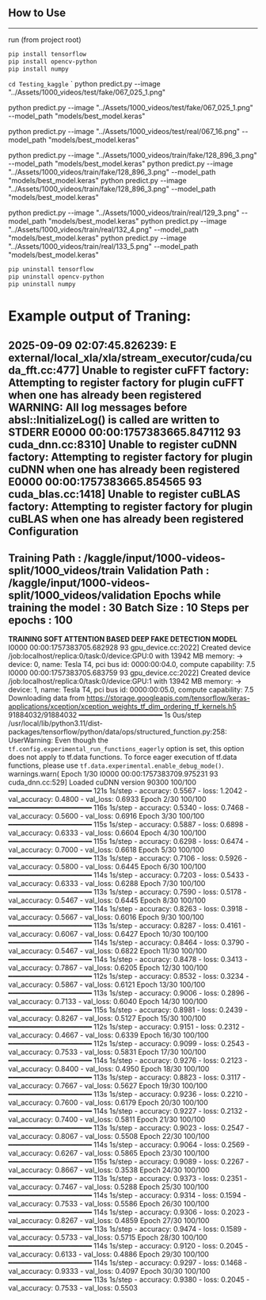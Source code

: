 ## How to Use
---

run (from project root)
```bash
pip install tensorflow
pip install opencv-python
pip install numpy
```
` cd Testing_kaggle `
`
python predict.py --image "../Assets/1000_videos/test/fake/067_025_1.png"

python predict.py --image "../Assets/1000_videos/test/fake/067_025_1.png" --model_path "models/best_model.keras"

python predict.py --image "../Assets/1000_videos/test/real/067_16.png" --model_path "models/best_model.keras"

python predict.py --image "../Assets/1000_videos/train/fake/128_896_3.png" --model_path "models/best_model.keras"
python predict.py --image "../Assets/1000_videos/train/fake/128_896_3.png" --model_path "models/best_model.keras"
python predict.py --image "../Assets/1000_videos/train/fake/128_896_3.png" --model_path "models/best_model.keras"


python predict.py --image "../Assets/1000_videos/train/real/129_3.png" --model_path "models/best_model.keras"
python predict.py --image "../Assets/1000_videos/train/real/132_4.png" --model_path "models/best_model.keras"
python predict.py --image "../Assets/1000_videos/train/real/133_5.png" --model_path "models/best_model.keras"


```bash
pip uninstall tensorflow
pip uninstall opencv-python
pip uninstall numpy
```










# Example output of Traning:

2025-09-09 02:07:45.826239: E external/local_xla/xla/stream_executor/cuda/cuda_fft.cc:477] Unable to register cuFFT factory: Attempting to register factory for plugin cuFFT when one has already been registered
WARNING: All log messages before absl::InitializeLog() is called are written to STDERR
E0000 00:00:1757383665.847112      93 cuda_dnn.cc:8310] Unable to register cuDNN factory: Attempting to register factory for plugin cuDNN when one has already been registered
E0000 00:00:1757383665.854565      93 cuda_blas.cc:1418] Unable to register cuBLAS factory: Attempting to register factory for plugin cuBLAS when one has already been registered
Configuration
----------------------------------------------------------------------
Training Path : /kaggle/input/1000-videos-split/1000_videos/train
Validation Path : /kaggle/input/1000-videos-split/1000_videos/validation
Epochs while training the model : 30
Batch Size : 10
Steps per epochs : 100
----------------------------------------------------------------------
************TRAINING SOFT ATTENTION BASED DEEP FAKE DETECTION MODEL************
I0000 00:00:1757383705.682928      93 gpu_device.cc:2022] Created device /job:localhost/replica:0/task:0/device:GPU:0 with 13942 MB memory:  -> device: 0, name: Tesla T4, pci bus id: 0000:00:04.0, compute capability: 7.5
I0000 00:00:1757383705.683759      93 gpu_device.cc:2022] Created device /job:localhost/replica:0/task:0/device:GPU:1 with 13942 MB memory:  -> device: 1, name: Tesla T4, pci bus id: 0000:00:05.0, compute capability: 7.5
Downloading data from https://storage.googleapis.com/tensorflow/keras-applications/xception/xception_weights_tf_dim_ordering_tf_kernels.h5
91884032/91884032 ━━━━━━━━━━━━━━━━━━━━ 1s 0us/step
/usr/local/lib/python3.11/dist-packages/tensorflow/python/data/ops/structured_function.py:258: UserWarning: Even though the `tf.config.experimental_run_functions_eagerly` option is set, this option does not apply to tf.data functions. To force eager execution of tf.data functions, please use `tf.data.experimental.enable_debug_mode()`.
  warnings.warn(
Epoch 1/30
I0000 00:00:1757383709.975231      93 cuda_dnn.cc:529] Loaded cuDNN version 90300
100/100 ━━━━━━━━━━━━━━━━━━━━ 121s 1s/step - accuracy: 0.5567 - loss: 1.2042 - val_accuracy: 0.4800 - val_loss: 0.6933
Epoch 2/30
100/100 ━━━━━━━━━━━━━━━━━━━━ 116s 1s/step - accuracy: 0.5340 - loss: 0.7468 - val_accuracy: 0.5600 - val_loss: 0.6916
Epoch 3/30
100/100 ━━━━━━━━━━━━━━━━━━━━ 115s 1s/step - accuracy: 0.5887 - loss: 0.6898 - val_accuracy: 0.6333 - val_loss: 0.6604
Epoch 4/30
100/100 ━━━━━━━━━━━━━━━━━━━━ 115s 1s/step - accuracy: 0.6298 - loss: 0.6474 - val_accuracy: 0.7000 - val_loss: 0.6618
Epoch 5/30
100/100 ━━━━━━━━━━━━━━━━━━━━ 113s 1s/step - accuracy: 0.7106 - loss: 0.5926 - val_accuracy: 0.5800 - val_loss: 0.6445
Epoch 6/30
100/100 ━━━━━━━━━━━━━━━━━━━━ 114s 1s/step - accuracy: 0.7203 - loss: 0.5433 - val_accuracy: 0.6333 - val_loss: 0.6288
Epoch 7/30
100/100 ━━━━━━━━━━━━━━━━━━━━ 113s 1s/step - accuracy: 0.7590 - loss: 0.5178 - val_accuracy: 0.5467 - val_loss: 0.6445
Epoch 8/30
100/100 ━━━━━━━━━━━━━━━━━━━━ 114s 1s/step - accuracy: 0.8263 - loss: 0.3918 - val_accuracy: 0.5667 - val_loss: 0.6016
Epoch 9/30
100/100 ━━━━━━━━━━━━━━━━━━━━ 113s 1s/step - accuracy: 0.8287 - loss: 0.4161 - val_accuracy: 0.6067 - val_loss: 0.6427
Epoch 10/30
100/100 ━━━━━━━━━━━━━━━━━━━━ 114s 1s/step - accuracy: 0.8464 - loss: 0.3790 - val_accuracy: 0.5467 - val_loss: 0.6822
Epoch 11/30
100/100 ━━━━━━━━━━━━━━━━━━━━ 114s 1s/step - accuracy: 0.8478 - loss: 0.3413 - val_accuracy: 0.7867 - val_loss: 0.6205
Epoch 12/30
100/100 ━━━━━━━━━━━━━━━━━━━━ 112s 1s/step - accuracy: 0.8532 - loss: 0.3234 - val_accuracy: 0.5867 - val_loss: 0.6121
Epoch 13/30
100/100 ━━━━━━━━━━━━━━━━━━━━ 113s 1s/step - accuracy: 0.9006 - loss: 0.2896 - val_accuracy: 0.7133 - val_loss: 0.6040
Epoch 14/30
100/100 ━━━━━━━━━━━━━━━━━━━━ 115s 1s/step - accuracy: 0.8981 - loss: 0.2439 - val_accuracy: 0.8267 - val_loss: 0.5127
Epoch 15/30
100/100 ━━━━━━━━━━━━━━━━━━━━ 112s 1s/step - accuracy: 0.9151 - loss: 0.2312 - val_accuracy: 0.4667 - val_loss: 0.6339
Epoch 16/30
100/100 ━━━━━━━━━━━━━━━━━━━━ 112s 1s/step - accuracy: 0.9099 - loss: 0.2543 - val_accuracy: 0.7533 - val_loss: 0.5831
Epoch 17/30
100/100 ━━━━━━━━━━━━━━━━━━━━ 114s 1s/step - accuracy: 0.9276 - loss: 0.2123 - val_accuracy: 0.8400 - val_loss: 0.4950
Epoch 18/30
100/100 ━━━━━━━━━━━━━━━━━━━━ 113s 1s/step - accuracy: 0.8823 - loss: 0.3117 - val_accuracy: 0.7667 - val_loss: 0.5627
Epoch 19/30
100/100 ━━━━━━━━━━━━━━━━━━━━ 113s 1s/step - accuracy: 0.9236 - loss: 0.2210 - val_accuracy: 0.7600 - val_loss: 0.6179
Epoch 20/30
100/100 ━━━━━━━━━━━━━━━━━━━━ 114s 1s/step - accuracy: 0.9227 - loss: 0.2132 - val_accuracy: 0.7400 - val_loss: 0.5811
Epoch 21/30
100/100 ━━━━━━━━━━━━━━━━━━━━ 113s 1s/step - accuracy: 0.9023 - loss: 0.2547 - val_accuracy: 0.8067 - val_loss: 0.5508
Epoch 22/30
100/100 ━━━━━━━━━━━━━━━━━━━━ 114s 1s/step - accuracy: 0.9064 - loss: 0.2569 - val_accuracy: 0.6267 - val_loss: 0.5865
Epoch 23/30
100/100 ━━━━━━━━━━━━━━━━━━━━ 115s 1s/step - accuracy: 0.9089 - loss: 0.2267 - val_accuracy: 0.8667 - val_loss: 0.3538
Epoch 24/30
100/100 ━━━━━━━━━━━━━━━━━━━━ 113s 1s/step - accuracy: 0.9373 - loss: 0.2351 - val_accuracy: 0.7467 - val_loss: 0.5288
Epoch 25/30
100/100 ━━━━━━━━━━━━━━━━━━━━ 114s 1s/step - accuracy: 0.9314 - loss: 0.1594 - val_accuracy: 0.7533 - val_loss: 0.5586
Epoch 26/30
100/100 ━━━━━━━━━━━━━━━━━━━━ 114s 1s/step - accuracy: 0.9306 - loss: 0.2023 - val_accuracy: 0.8267 - val_loss: 0.4859
Epoch 27/30
100/100 ━━━━━━━━━━━━━━━━━━━━ 113s 1s/step - accuracy: 0.9474 - loss: 0.1589 - val_accuracy: 0.5733 - val_loss: 0.5715
Epoch 28/30
100/100 ━━━━━━━━━━━━━━━━━━━━ 114s 1s/step - accuracy: 0.9120 - loss: 0.2045 - val_accuracy: 0.6133 - val_loss: 0.4886
Epoch 29/30
100/100 ━━━━━━━━━━━━━━━━━━━━ 114s 1s/step - accuracy: 0.9297 - loss: 0.1468 - val_accuracy: 0.9333 - val_loss: 0.4097
Epoch 30/30
100/100 ━━━━━━━━━━━━━━━━━━━━ 113s 1s/step - accuracy: 0.9380 - loss: 0.2045 - val_accuracy: 0.7533 - val_loss: 0.5503